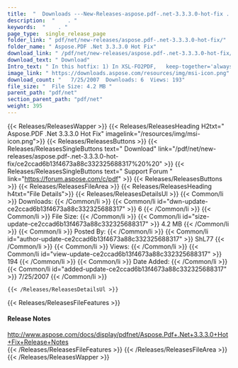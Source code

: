```yaml
---
title:  "  Downloads ---New-Releases-aspose.pdf-.net-3.3.3.0-hot-fix . " 
description:  "    . " 
keywords:  "    . " 
page_type:  single_release_page
folder_link: " pdf/net/new-releases/aspose.pdf-.net-3.3.3.0-hot-fix/"
folder_name: " Aspose.PDF .Net 3.3.3.0 Hot Fix"
download_link: " /pdf/net/new-releases/aspose.pdf-.net-3.3.3.0-hot-fix/ce2ccad6b13f4673a88c332325688317"
download_text: " Download"
Intro_text: " In this hotfix: 1) In XSL-FO2PDF,   keep-together='always' is supported in bloc..."
image_link: " https://downloads.aspose.com/resources/img/msi-icon.png"
download_count: "   7/25/2007  Downloads: 6  Views: 193"
file_size: "  File Size: 4.2 MB "
parent_path: "pdf/net"
section_parent_path: "pdf/net"
weight: 395 
---
```


{{< Releases/ReleasesWapper >}}
  {{< Releases/ReleasesHeading H2txt=" Aspose.PDF .Net 3.3.3.0 Hot Fix" imagelink="/resources/img/msi-icon.png">}}
  {{< Releases/ReleasesButtons >}}
    {{< Releases/ReleasesSingleButtons text=" Download" link="/pdf/net/new-releases/aspose.pdf-.net-3.3.3.0-hot-fix/ce2ccad6b13f4673a88c332325688317%20%20" >}}
    {{< Releases/ReleasesSingleButtons text=" Support Forum " link="https://forum.aspose.com/c/pdf" >}}
  {{< Releases/ReleasesButtons >}}
  {{< Releases/ReleasesFileArea >}}
    {{< Releases/ReleasesHeading h4txt="File Details">}}
    {{< Releases/ReleasesDetailsUl >}}
            {{< Common/li  >}} Downloads: {{< /Common/li >}} 
      {{< Common/li id="dwn-update-ce2ccad6b13f4673a88c332325688317" >}} 6 {{< /Common/li >}} 
      {{< Common/li  >}} File Size: {{< /Common/li >}} 
      {{< Common/li id="size-update-ce2ccad6b13f4673a88c332325688317" >}} 4.2 MB {{< /Common/li >}} 
      {{< Common/li  >}} Posted By: {{< /Common/li >}} 
      {{< Common/li id="author-update-ce2ccad6b13f4673a88c332325688317" >}} ShL77 {{< /Common/li >}} 
      {{< Common/li  >}} Views: {{< /Common/li >}} 
      {{< Common/li id="view-update-ce2ccad6b13f4673a88c332325688317" >}} 194 {{< /Common/li >}} 
      {{< Common/li  >}} Date Added: {{< /Common/li >}} 
      {{< Common/li id="added-update-ce2ccad6b13f4673a88c332325688317" >}} 7/25/2007 {{< /Common/li >}} 

    {{< /Releases/ReleasesDetailsUl >}}

  {{< Releases/ReleasesFileFeatures >}}
      <h4>Release Notes</h4><div><a href="http://www.aspose.com/docs/display/pdfnet/Aspose.Pdf+.Net+3.3.3.0+Hot+Fix+Release+Notes">http://www.aspose.com/docs/display/pdfnet/Aspose.Pdf+.Net+3.3.3.0+Hot+Fix+Release+Notes</a></div>
  {{< /Releases/ReleasesFileFeatures >}}
 {{< /Releases/ReleasesFileArea >}}
{{< /Releases/ReleasesWapper >}}


